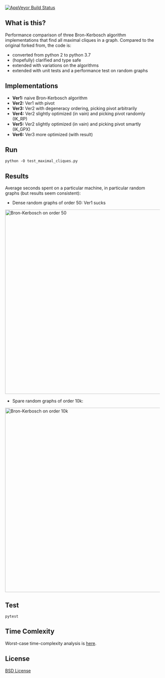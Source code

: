 [![AppVeyor Build Status](https://ci.appveyor.com/api/projects/status/github/ssomers/bron-kerbosch?svg=true&branch=master)](https://ci.appveyor.com/project/ssomers/bron-kerbosch)

## What is this?

Performance comparison of three Bron-Kerbosch algorithm implementations that find all maximal cliques in a graph.
Compared to the original forked from, the code is:
* converted from python 2 to python 3.7
* (hopefully) clarified and type safe
* extended with variations on the algorithms
* extended with unit tests and a performance test on random graphs


## Implementations

* **Ver1:** naive Bron-Kerbosch algorithm
* **Ver2:** Ver1 with pivot
* **Ver3:** Ver2 with degeneracy ordering, picking pivot arbitrarily
* **Ver4:** Ver2 slightly optimized (in vain) and picking pivot randomly (IK\_RP)
* **Ver5:** Ver2 slightly optimized (in vain) and picking pivot smartly (IK\_GPX)
* **Ver6:** Ver3 more optimized (with result)

## Run

    python -O test_maximal_cliques.py


## Results

Average seconds spent on a particular machine, in particular random graphs (but results seem consistent):

* Dense random graphs of order 50: Ver1 sucks
<div><a href="https://plot.ly/~stein.somers/64/?share_key=ddjMPag8Q6y561Ozvjm7cR" target="_blank" title="Bron-Kerbosch on order 50" style="display: block"><img src="https://plot.ly/~stein.somers/64.png?share_key=ddjMPag8Q6y561Ozvjm7cR" alt="Bron-Kerbosch on order 50" style="max-width: 100%;width: 600px;"  width="600" onerror="this.onerror=null;this.src='https://plot.ly/404.png';" /></a><script data-plotly="stein.somers:64" sharekey-plotly="ddjMPag8Q6y561Ozvjm7cR" src="https://plot.ly/embed.js" async></script></div>

* Spare random graphs of order 10k:
<div><a href="https://plot.ly/~stein.somers/66/?share_key=AncArWLi5zvOcwr7e3laTj" target="_blank" title="Bron-Kerbosch on order 10k" style="display: block"><img src="https://plot.ly/~stein.somers/66.png?share_key=AncArWLi5zvOcwr7e3laTj" alt="Bron-Kerbosch on order 10k" style="max-width: 100%;width: 600px;"  width="600" onerror="this.onerror=null;this.src='https://plot.ly/404.png';" /></a><script data-plotly="stein.somers:66" sharekey-plotly="AncArWLi5zvOcwr7e3laTj" src="https://plot.ly/embed.js" async></script></div>


## Test
    
    pytest


## Time Comlexity

Worst-case time-complexity analysis is [here](http://en.wikipedia.org/wiki/Bron%E2%80%93Kerbosch_algorithm#Worst-case_analysis).

## License

[BSD License](http://opensource.org/licenses/BSD-3-Clause)
